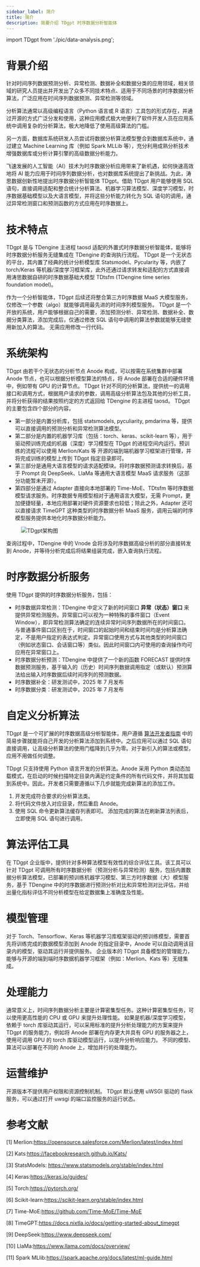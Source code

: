 ```yaml
---
sidebar_label: 简介
title: 简介 
description: 简要介绍 TDgpt 时序数据分析智能体
---
```


import TDgpt from './pic/data-analysis.png';

# 背景介绍

针对时间序列数据预测分析、异常检测、数据补全和数据分类的应用领域，相关领域的研究人员提出并开发出了众多不同技术特点、适用于不同场景的时序数据分析算法，广泛应用在时间序列数据预测、异常检测等领域。

分析算法通常以高级编程语言（Python 语言或 R 语言）工具包的形式存在，并通过开源的方式广泛分发和使用，这种应用模式极大地便利了软件开发人员在应用系统中调用复杂的分析算法，极大地降低了使用高级算法的门槛。

另一方面，数据库系统研发人员尝试将数据分析算法模型整合到数据库系统中，通过建立 Machine Learning 库（例如 Spark MLLib 等），充分利用成熟分析技术增强数据库或分析计算引擎的高级数据分析能力。 

飞速发展的人工智能（AI）技术为时序数据分析应用带来了新机遇，如何快速高效地将 AI 能力应用于时间序列数据分析，也对数据库系统提出了新挑战。为此，涛思数据创新性地提出时序数据分析智能体 TDgpt。借助 TDgpt 用户能够使用 SQL 语句，直接调用适配和整合统计分析算法、机器学习算法模型、深度学习模型，时序数据基础模型以及大语言模型，并将这些分析能力转化为 SQL 语句的调用，通过异常检测窗口和预测函数的方式应用在时序数据上。

# 技术特点

TDgpt 是与 TDengine 主进程 taosd 适配的外置式时序数据分析智能体，能够将时序数据分析服务无缝集成在 TDengine 的查询执行流程。
TDgpt 是一个无状态的平台，其内置了经典的统计分析模型库 Statsmodel、Pycularity 等，内嵌了 torch/Keras 等机器/深度学习框架库，此外还通过请求转发和适配的方式直接调用涛思数据自研的时序数据基础大模型 TDtsfm (TDengine time series foundation model)。

作为一个分析智能体，TDgpt 后续还将整合第三方时序数据 MaaS 大模型服务，仅修改一个参数（algo）就能够调用最先进的时间序列模型服务。
TDgpt 是一个开放的系统，用户能够根据自己的需要，添加预测分析、异常检测、数据补全、数据分类算法，添加完成后，仅通过修改 SQL 语句中调用的算法参数就能够无缝使用新加入的算法。
无需应用修改一行代码。

# 系统架构

TDgpt 由若干个无状态的分析节点 Anode 构成，可以按需在系统集群中部署 Anode 节点，也可以根据分析模型算法的特点，将 Anode 部署在合适的硬件环境中，例如带有 GPU 的计算节点。 
TDgpt 针对不同的分析算法，提供统一的调用接口和调用方式，根据用户请求的参数，调用高级分析算法包及其他的分析工具，并将分析获得的结果按照约定的方式返回给 TDengine 的主进程 taosd。
TDgpt 的主要包含四个部分的内容。

- 第一部分是内置分析库，包括 statsmodels, pyculiarity, pmdarima 等，提供可以直接调用的预测分析和异常检测算法模型。
- 第二部分是内置的机器学习库（包括：torch、keras、scikit-learn 等），用于驱动预训练完成的机器（深度）学习模型在 TDgpt 的进程空间内运行。预训练的流程可以使用 Merlion/Kats 等 开源的端到端机器学习框架进行管理，并将完成训练的模型上传到 TDgpt 指定目录即可。
- 第三部分是通用大语言模型的请求适配模块。将时序数据预测请求转换后，基于 Prompt 向 DeepSeek、LlaMa 等通用大语言模型 MaaS 请求服务（这部分功能暂未开源）。
- 第四部分是通过 Adapter 直接向本地部署的 Time-MoE、TDtsfm 等时序数据模型请求服务。时序数据专用模型相对于通用语言大模型，无需 Prompt，更加便捷轻量，本地应用部署对硬件资源要求也较低；除此之外，Adapter 还可以直接请求 TimeGPT 这种类型的时序数据分析 MaaS 服务，调用云端的时序模型服务提供本地化时序数据分析能力。

<figure style={{textAlign: "center"}}>
<img src={TDgpt} alt="TDgpt架构图" />
</figure>

查询过程中，TDengine 中的 Vnode 会将涉及时序数据高级分析的部分直接转发到 Anode，并等待分析完成后将结果组装完成，嵌入查询执行流程。

# 时序数据分析服务

使用 TDgpt 提供的时序数据分析服务，包括：

- 时序数据异常检测：TDengine 中定义了新的时间窗口 **异常（状态）窗口** 来提供异常检测服务。异常窗口可以视为一种特殊的事件窗口（Event Window），即异常检测算法确定的连续异常时间序列数据所在的时间窗口。与普通事件窗口区别在于，时间窗口的起始时间和结束时间均是分析算法确定，不是用户指定的表达式判定。异常窗口使用方式与其他类型的时间窗口（例如状态窗口、会话窗口等）类似。因此时间窗口内可使用的查询操作均可应用在异常窗口上。
- 时序数据分析预测：TDengine 中提供了一个新的函数 FORECAST 提供时序数据预测服务，基于输入的（历史）时间序列数据调用指定（或默认）预测算法给出输入时序数据后续时间序列的预测数据。
- 时序数据补全：研发测试中，2025 年 7 月发布
- 时序数据分类：研发测试中，2025 年 7 月发布

# 自定义分析算法

TDgpt 是一个可扩展的时序数据高级分析智能体，用户遵循 [算法开发者指南](../dev) 中的简易步骤就能将自己开发的分析算法添加到系统中。之后应用可以通过 SQL 语句直接调用，让高级分析算法的使用门槛降到几乎为零。对于新引入的算法或模型，应用不用做任何调整。

TDpgt 只支持使用 Python 语言开发的分析算法。Anode 采用 Python 类动态加载模式，在启动的时候扫描特定目录内满足约定条件的所有代码文件，并将其加载到系统中。因此，开发者只需要遵循以下几步就能完成新算法的添加工作。

1. 开发完成符合要求的分析算法类。
2. 将代码文件放入对应目录，然后重启 Anode。
3. 使用 SQL 命令更新算法缓存列表即可。
   添加完成的算法在刷新算法列表后，立即使用 SQL 语句进行调用。

# 算法评估工具

在 TDgpt 企业版中，提供针对多种算法模型有效性的综合评估工具。该工具可以针对 TDgpt 可调用所有时序数据分析（预测分析与异常检测）服务，包括内置数据分析算法模型，已部署的预训练机器学习模型、第三方时序数据（大）模型服务，基于 TDengine 中的时序数据进行预测分析对比和异常检测对比评估，并给出量化指标评估不同分析模型在给定数据集上准确度及性能。

# 模型管理

对于 Torch、Tensorflow、Keras 等机器学习库框架驱动的预训练模型，需要首先将训练完成的数据模型添加到 Anode 的指定目录中，Anode 可以自动调用该目录内的模型，驱动其运行并提供服务。
企业版本的 TDgpt 具备模型的管理能力，能够与开源的端到端时序数据机器学习框架（例如：Merlion、Kats 等）无缝集成。

# 处理能力

通常意义上，时间序列数据分析主要是计算密集型任务。这种计算密集型任务，可以使用更高性能的 CPU 或 GPU 来提升处理性能。
如果是机器/深度学习模型，依赖于 torch 库驱动其运行，可以采用标准的提升分析处理能力的方案来提升 TDgpt 的服务能力，例如将 Anode 部署在内存更大并具有 GPU 的服务器之上，使用可调用 GPU 的 torch 库驱动模型运行，以提升分析响应能力。
不同的模型、算法可以部署在不同的 Anode 上，增加并行的处理能力。

# 运营维护

开源版本不提供用户权限和资源控制机制。
TDgpt 默认使用 uWSGI 驱动的 flask 服务，可以通过打开 uwsgi 的端口监控服务的运行状态。

# 参考文献

[1] Merlion:https://opensource.salesforce.com/Merlion/latest/index.html

[2] Kats:https://facebookresearch.github.io/Kats/

[3] StatsModels: https://www.statsmodels.org/stable/index.html

[4] Keras:https://keras.io/guides/

[5] Torch:https://pytorch.org/

[6] Scikit-learn:https://scikit-learn.org/stable/index.html

[7] Time-MoE:https://github.com/Time-MoE/Time-MoE

[8] TimeGPT:https://docs.nixtla.io/docs/getting-started-about_timegpt

[9] DeepSeek:https://www.deepseek.com/

[10] LlaMa:https://www.llama.com/docs/overview/

[11] Spark MLlib:https://spark.apache.org/docs/latest/ml-guide.html

